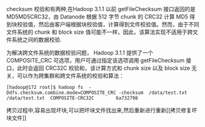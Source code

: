 

checksum 校验和有两种,在Hadoop 3.1.1 以前 getFileChecksum 接口返回的是 MD5MD5CRC32，由 Datanode 根据 512 字节 chunk 的 CRC32 计算 MD5 得到块校验值，然后由客户端根据块校验值，计算得到文件校验值。然而，由于不同文件系统的 chunk 和 block size 值可能不一样，因此，该算法实现不适用于跨文件系统之间的数据校验.

为解决跨文件系统的数据校验问题， Hadoop 3.1.1 提供了一个 COMPOSITE_CRC 可选项，用户可通过指定该选项调用 getFileChecksum 接口，此时会返回 CRC32C 校验和，该计算方式和 chunk size 以及 block size 无关，可以作为跨集群和跨文件系统的校验和算法：

```
[hadoop@172 root]$ hadoop fs  -Ddfs.checksum.combine.mode=COMPOSITE_CRC -checksum  /data/test.txt
/data/test.txt  COMPOSITE-CRC32C        6a732798
```


拷贝过程中,容易出现坏块,可以把坏块文件找出来,然后重新进行重新[[拷贝修复坏块文件]]
